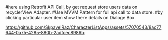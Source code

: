#here using Retrofit API Call, by get request store users data on recyclerView Adapter.
#Use MVVM Pattern for full api call to data store.
#by clicking particular user item show there details on Dialoge Box.

https://github.com/SkpavelRaz/CharacterListApps/assets/57070543/8ac77644-0a75-4285-880b-2adfcec8986b

